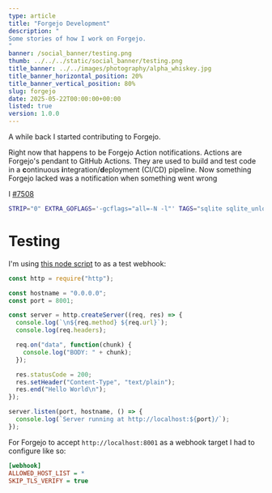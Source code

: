 ```yaml
---
type: article
title: "Forgejo Development"
description: "
Some stories of how I work on Forgejo.
"
banner: /social_banner/testing.png
thumb: ../../../static/social_banner/testing.png
title_banner: ../../images/photography/alpha_whiskey.jpg
title_banner_horizontal_position: 20%
title_banner_vertical_position: 80%
slug: forgejo
date: 2025-05-22T00:00:00+00:00
listed: true
version: 1.0.0
---
```


A while back I started contributing to Forgejo.

Right now that happens to be Forgejo Action notifications.
Actions are Forgejo's pendant to GitHub Actions.
They are used to build and test code in a **c**ontinuous **i**ntegration/**d**eployment (CI/CD) pipeline.
Now something Forgejo lacked was a notification when something went wrong

I [#7508](https://codeberg.org/forgejo/forgejo/pulls/7508)

```bash
STRIP="0" EXTRA_GOFLAGS='-gcflags="all=-N -l"' TAGS="sqlite sqlite_unlock_notify" make build
```

# Testing

I'm using [this node script](https://stackoverflow.com/a/46787467) to as a test webhook:
```js
const http = require("http");

const hostname = "0.0.0.0";
const port = 8001;

const server = http.createServer((req, res) => {
  console.log(`\n${req.method} ${req.url}`);
  console.log(req.headers);

  req.on("data", function(chunk) {
    console.log("BODY: " + chunk);
  });

  res.statusCode = 200;
  res.setHeader("Content-Type", "text/plain");
  res.end("Hello World\n");
});

server.listen(port, hostname, () => {
  console.log(`Server running at http://localhost:${port}/`);
});
```

For Forgejo to accept `http://localhost:8001` as a webhook target I had to configure like so:
```ini
[webhook]
ALLOWED_HOST_LIST = *
SKIP_TLS_VERIFY = true
```
